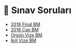 # 📃 Sınav Soruları

<!--YPackage.YGitbookIntegration-tarafından-otomatik-oluşturulmuştur-->

- [2018 Final BM](2018%20Final%20BM.pdf)
- [2018 Çan BM](2018%20%C3%87an%20BM.pdf)
- [Orgün Vize BM](Org%C3%BCn%20Vize%20BM.pdf)
- [İkili Vize BM](%C4%B0kili%20Vize%20BM.pdf)

<!--YPackage.YGitbookIntegration-tarafından-otomatik-oluşturulmuştur-->
